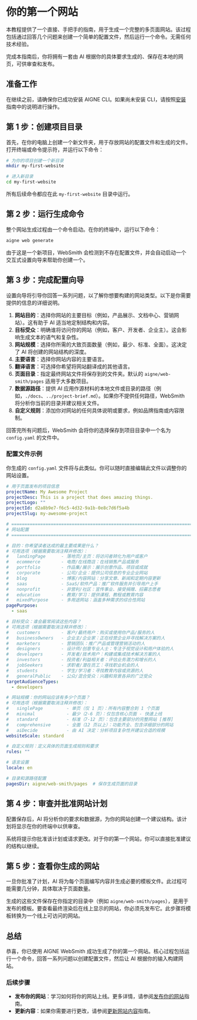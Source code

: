 # 你的第一个网站

本教程提供了一个直接、手把手的指南，用于生成一个完整的多页面网站。该过程包括通过回答几个问题来创建一个简单的配置文件，然后运行一个命令。无需任何技术经验。

完成本指南后，你将拥有一套由 AI 根据你的具体要求生成的、保存在本地的网页，可供审查和发布。

## 准备工作

在继续之前，请确保你已成功安装 AIGNE CLI。如果尚未安装 CLI，请按照[安装](./getting-started-installation.md)指南中的说明进行操作。

## 第 1 步：创建项目目录

首先，在你的电脑上创建一个新文件夹，用于存放网站的配置文件和生成的文件。打开终端或命令提示符，并运行以下命令：

```bash
# 为你的项目创建一个新目录
mkdir my-first-website

# 进入新目录
cd my-first-website
```

所有后续命令都应在此 `my-first-website` 目录中运行。

## 第 2 步：运行生成命令

整个网站生成过程由一个命令启动。在你的终端中，运行以下命令：

```bash aigne web generate icon=material-symbols:rocket-launch-outline
aigne web generate
```

由于这是一个新项目，WebSmith 会检测到不存在配置文件，并会自动启动一个交互式设置向导来帮助你创建一个。

## 第 3 步：完成配置向导

设置向导将引导你回答一系列问题，以了解你想要构建的网站类型。以下是你需要提供的信息的详细说明。

1.  **网站目的**：选择你网站的主要目标（例如，产品展示、文档中心、营销网站）。这有助于 AI 适当地定制结构和内容。
2.  **目标受众**：明确谁将访问你的网站（例如，客户、开发者、企业主）。这会影响生成文本的语气和复杂性。
3.  **网站规模**：选择你所需的大致页面数量（例如，最少、标准、全面）。这决定了 AI 将创建的网站结构的深度。
4.  **主要语言**：选择你网站内容的主要语言。
5.  **翻译语言**：可选择你希望将网站翻译成的其他语言。
6.  **页面目录**：指定最终网站文件将保存到的文件夹。默认的 `aigne/web-smith/pages` 适用于大多数项目。
7.  **数据源路径**：提供 AI 应用作源材料的本地文件或目录的路径（例如，`./docs`、`../project-brief.md`）。如果你不提供任何路径，WebSmith 将分析你当前的目录并建议相关文件。
8.  **自定义规则**：添加你对网站的任何具体说明或要求，例如品牌指南或内容限制。

回答完所有问题后，WebSmith 会将你的选择保存到项目目录中一个名为 `config.yaml` 的文件中。

### 配置文件示例

你生成的 `config.yaml` 文件将与此类似。你可以随时直接编辑此文件以调整你的网站设置。

```yaml config.yaml icon=mdi:file-document-outline
# 用于页面发布的项目信息
projectName: My Awesome Project
projectDesc: This is a project that does amazing things.
projectLogo: ""
projectId: d2a8b9e7-f6c5-4d32-9a1b-0e8c7d6f5a4b
projectSlug: my-awesome-project

# =============================================================================
# 网站配置
# =============================================================================

# 目的：你希望读者达成的最主要成果是什么？
# 可用选项（根据需要取消注释并修改）：
#   landingPage      - 落地页/主页：将访问者转化为用户或客户
#   ecommerce        - 电商/在线商店：在线销售产品或服务
#   portfolio        - 作品集/展示：展示创意作品、项目或成就
#   corporate        - 公司/企业：提供公司信息的专业企业网站
#   blog             - 博客/内容网站：分享文章、新闻和定期内容更新
#   saas             - SaaS/软件产品：推广软件服务并引导用户上手
#   nonprofit        - 非营利/社区：宣传事业、接受捐赠、招募志愿者
#   education        - 教育/学习：提供课程、教程或教育内容
#   mixedPurpose     - 多用途网站：涵盖多种需求的综合性网站
pagePurpose:
  - saas

# 目标受众：谁会最常阅读这些内容？
# 可用选项（根据需要取消注释并修改）：
#   customers        - 客户/最终用户：购买或使用你产品/服务的人
#   businessOwners   - 企业主/企业家：正在经营企业并寻找解决方案的人
#   marketers        - 营销团队：推广产品或管理营销活动的人
#   designers        - 设计师/创意专业人士：专注于视觉设计和用户体验的人
#   developers       - 开发者/技术用户：构建或集成技术解决方案的人
#   investors        - 投资者/利益相关者：评估业务潜力和增长的人
#   jobSeekers       - 求职者/潜在员工：寻找职业机会的人
#   students         - 学生/学习者：寻找教育内容或资源的人
#   generalPublic    - 公众/混合受众：兴趣和背景各异的广泛受众
targetAudienceTypes:
  - developers

# 网站规模：你的网站应该有多少个页面？
# 可用选项（根据需要取消注释并修改）：
#   singlePage         - 单页（仅 1 页）：所有内容整合到 1 个页面
#   minimal            - 最少（2-6 页）：仅包含核心页面 - 快速上线
#   standard           - 标准（7-12 页）：包含主要部分的完整网站 [推荐]
#   comprehensive      - 全面（12 页以上）：功能齐全、包含详细部分的网站
#   aiDecide           - 由 AI 决定：分析项目复杂性并建议合适的规模
websiteScale: standard

# 自定义规则：定义具体的页面生成规则和要求
rules: ""

# 语言设置
locale: en

# 目录和源路径配置
pagesDir: aigne/web-smith/pages  # 保存生成页面的目录
```

## 第 4 步：审查并批准网站计划

配置保存后，AI 将分析你的要求和数据源，为你的网站创建一个建议结构。该计划将显示在你的终端中以供审查。

系统将提示你批准该计划或请求更改。对于你的第一个网站，你可以直接批准建议的结构以继续。

## 第 5 步：查看你生成的网站

一旦你批准了计划，AI 将为每个页面编写内容并生成必要的模板文件。此过程可能需要几分钟，具体取决于页面数量。

生成的这些文件保存在你指定的目录中（例如 `aigne/web-smith/pages`），是用于发布的模板。要查看最终渲染后在线上显示的网站，你必须先发布它。此步骤将模板转换为一个线上可访问的网站。

## 总结

恭喜，你已使用 AIGNE WebSmith 成功生成了你的第一个网站。核心过程包括运行一个命令，回答一系列问题以创建配置文件，然后让 AI 根据你的输入构建网站。

### 后续步骤

-   **发布你的网站**：学习如何将你的网站上线。更多详情，请参阅[发布你的网站](./core-tasks-publishing-your-website.md)指南。
-   **更新内容**：如果你需要进行更改，请参阅[更新网站内容](./core-tasks-updating-website-content.md)指南。